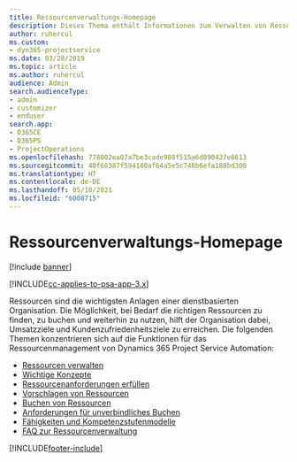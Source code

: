 ```yaml
---
title: Ressourcenverwaltungs-Homepage
description: Dieses Thema enthält Informationen zum Verwalten von Ressourcen.
author: ruhercul
ms.custom:
- dyn365-projectservice
ms.date: 03/28/2019
ms.topic: article
ms.author: ruhercul
audience: Admin
search.audienceType:
- admin
- customizer
- enduser
search.app:
- D365CE
- D365PS
- ProjectOperations
ms.openlocfilehash: 778002ea07a7be3cade988f515a6d890427e6613
ms.sourcegitcommit: 40f68387f594180af64a5e5c748b6efa188bd300
ms.translationtype: HT
ms.contentlocale: de-DE
ms.lasthandoff: 05/10/2021
ms.locfileid: "6008715"
---
```

# <a name="resource-management-home-page"></a>Ressourcenverwaltungs-Homepage

[!include [banner](../includes/psa-now-project-operations.md)]

[!INCLUDE[cc-applies-to-psa-app-3.x](../includes/cc-applies-to-psa-app-3x.md)]

Ressourcen sind die wichtigsten Anlagen einer dienstbasierten Organisation. Die Möglichkeit, bei Bedarf die richtigen Ressourcen zu finden, zu buchen und weiterhin zu nutzen, hilft der Organisation dabei, Umsatzziele und Kundenzufriedenheitsziele zu erreichen. Die folgenden Themen konzentrieren sich auf die Funktionen für das Ressourcenmanagement von Dynamics 365 Project Service Automation:

- [Ressourcen verwalten](manage-resources.md)
- [Wichtige Konzepte](reports-key-concepts.md)
- [Ressourcenanforderungen erfüllen](resource-management-fulfill-requests.md)
- [Vorschlagen von Ressourcen](resource-management-propose-resources.md)
- [Buchen von Ressourcen](resource-management-book-resources-scheduleboard.md)
- [Anforderungen für unverbindliches Buchen](resource-management-softbook-requirements.md)
- [Fähigkeiten und Kompetenzstufenmodelle](resource-management-skills-proficiency.md)
- [FAQ zur Ressourcenverwaltung](resource-management-faq.md)


[!INCLUDE[footer-include](../includes/footer-banner.md)]